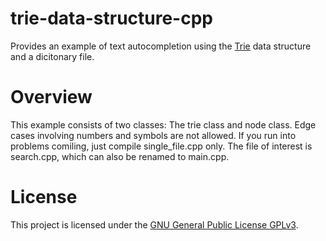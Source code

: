 # trie-data-structure-cpp
Provides an example of text autocompletion using the [Trie](https://en.wikipedia.org/wiki/Trie) data structure and a dicitonary file.

Overview
===
This example consists of two classes: The trie class and node class.
Edge cases involving numbers and symbols are not allowed.  If you run into problems comiling, just compile single_file.cpp only.  The file of interest is search.cpp, which can also be renamed to main.cpp.

License
===
This project is licensed under the [GNU General Public License GPLv3](https://www.gnu.org/licenses/gpl-3.0.en.html).
